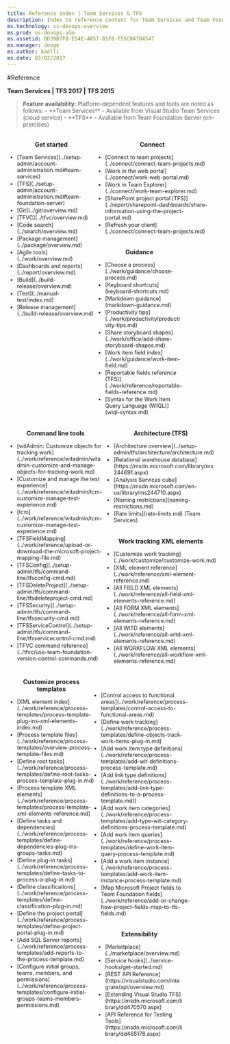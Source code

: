 ```yaml
---
title: Reference index | Team Services & TFS
description: Index to reference content for Team Services and Team Foundation Server (TFS)  
ms.technology: vs-devops-overview
ms.prod: vs-devops-alm
ms.assetid: DD39B7F8-E54E-4857-81F8-F55C0A704547
ms.manager: douge
ms.author: kaelli
ms.date: 03/02/2017
---
```


#Reference

**Team Services | TFS 2017 | TFS 2015**


<blockquote style="font-size: 13px"><b>Feature availability: </b>Platform-dependent features and tools are noted as follows:  
- **Team Services** - Available from Visual Studio Team Services (cloud service)  
- **TFS** - Available from Team Foundation Server (on-premises)  
</blockquote> 

<div style="float:left;width:200px;margin:3px">
<p style="font-weight:bold;padding-bottom:0px;text-align:center;">Get started</p>
<ul style="padding-left:20px;font-size:90%">
<li style="margin-bottom:2px">[Team Services](../setup-admin/account-administration.md#team-services)</li>
<li style="margin-bottom:2px">[TFS](../setup-admin/account-administration.md#team-foundation-server)</li>
<li style="margin-bottom:2px">[Git](../git/overview.md)</li>
<li style="margin-bottom:2px">[TFVC](../tfvc/overview.md)</li>
<li style="margin-bottom:2px">[Code search](../search/overview.md)</li>
<li style="margin-bottom:2px">[Package management](../package/overview.md)</li>
<li style="margin-bottom:2px">[Agile tools](../work/overview.md)</li>
<li style="margin-bottom:2px">[Dashboards and reports](../report/overview.md)</li>
<li style="margin-bottom:2px">[Build](../build-release/overview.md)</li>
<li style="margin-bottom:2px">[Test](../manual-test/index.md)</li>
<li style="margin-bottom:2px">[Release management](../build-release/overview.md)</li>
</ul>
</div>

<div style="float:left;width:260px;margin:3px">
<p style="font-weight:bold;padding-bottom:0px;text-align:center;">Connect</p>
<ul style="padding-left:20px;font-size:90%">
<li style="margin-bottom:2px">[Connect to team projects](../connect/connect-team-projects.md)</li>
<li style="margin-bottom:2px">[Work in the web portal](../connect/work-web-portal.md)</li>
<li style="margin-bottom:2px">[Work in Team Explorer](../connect/work-team-explorer.md)</li>
<li style="margin-bottom:2px">[SharePoint project portal (TFS)](../report/sharepoint-dashboards/share-information-using-the-project-portal.md)</li>
<li style="margin-bottom:2px">[Refresh your client](../connect/connect-team-projects.md)</li>
</ul>
</div>


<div style="float:left;width:200px;margin:3px">
<p style="font-weight:bold;padding-bottom:0px;text-align:center;">Guidance</p>
<ul style="padding-left:20px;font-size:90%">
<li style="margin-bottom:2px">[Choose a process](../work/guidance/choose-process.md)</li>
<li style="margin-bottom:2px">[Keyboard shortcuts](keyboard-shortcuts.md)</li>
<li style="margin-bottom:2px">[Markdown guidance](markdown-guidance.md)</li>
<li style="margin-bottom:2px">[Productivity tips](../work/productivity/productivity-tips.md)</li>
<li style="margin-bottom:2px">[Share storyboard shapes](../work/office/add-share-storyboard-shapes.md)</li>
<li style="margin-bottom:2px">[Work item field index](../work/guidance/work-item-field.md)</li>
<li style="margin-bottom:2px">[Reportable fields reference (TFS)](../work/reference/reportable-fields-reference.md)</li>
<li style="margin-bottom:2px">[Syntax for the Work Item Query Language (WIQL)](wiql-syntax.md)</li>
</ul>
</div>

<div style="clear:left;font-size:100%">
</div>


<div style="float:left;width:220px;margin:3px">
<p style="font-weight:bold;padding-bottom:0px;text-align:center;">Command line tools</p>
<ul style="padding-left:20px;font-size:90%">
<li style="margin-bottom:2px">[witAdmin: Customize objects for tracking work](../work/reference/witadmin/witadmin-customize-and-manage-objects-for-tracking-work.md)</li>
<li style="margin-bottom:2px">[Customize and manage the test experience](../work/reference/witadmin/tcm-customize-manage-test-experience.md)</li>
<li style="margin-bottom:2px">[tcm](../work/reference/witadmin/tcm-customize-manage-test-experience.md)</li>
<li style="margin-bottom:2px">[TFSFieldMapping](../work/reference/upload-or-download-the-microsoft-project-mapping-file.md)</li>
 <li style="margin-bottom:2px">[TFSConfig](../setup-admin/tfs/command-line/tfsconfig-cmd.md)</li>
 <li style="margin-bottom:2px">[TFSDeleteProject](../setup-admin/tfs/command-line/tfsdeleteproject-cmd.md)</li>
 <li style="margin-bottom:2px">[TFSSecurity](../setup-admin/tfs/command-line/tfssecurity-cmd.md)</li>
 <li style="margin-bottom:2px">[TFSServiceControl](../setup-admin/tfs/command-line/tfsservicecontrol-cmd.md)</li>
<li style="margin-bottom:2px">[TFVC command reference](../tfvc/use-team-foundation-version-control-commands.md)</li>
</ul>
</div>


<div style="float:left;width:260px;margin:3px">
<p style="font-weight:bold;padding-bottom:0px;text-align:center;">Architecture (TFS)  </p>
<ul style="padding-left:20px;font-size:90%">
<li style="margin-bottom:2px">[Architecture overview](../setup-admin/tfs/architecture/architecture.md)</li>
<li style="margin-bottom:2px">[Relational warehouse database](https://msdn.microsoft.com/library/ms244691.aspx) </li>
<li style="margin-bottom:2px">[Analysis Services cube](https://msdn.microsoft.com/en-us/library/ms244710.aspx) </li>
<li style="margin-bottom:2px">[Naming restrictions](naming-restrictions.md)</li>
<li style="margin-bottom:2px">[Rate limits](rate-limits.md) (Team Services)</li>
</ul>
</div>


<div style="float:left;width:260px;margin:3px">
<p style="font-weight:bold;padding-bottom:0px;text-align:center;">Work tracking XML elements</p>
<ul style="padding-left:20px;font-size:90%">
<li style="margin-bottom:2px">[Customize work tracking](../work/customize/customize-work.md)</li>
<li style="margin-bottom:2px">[XML element reference](../work/reference/xml-element-reference.md)</li>
<li style="margin-bottom:2px">[All FIELD XML elements](../work/reference/all-field-xml-elements-reference.md)</li>
<li style="margin-bottom:2px">[All FORM XML elements](../work/reference/all-form-xml-elements-reference.md)</li>
<li style="margin-bottom:2px">[All WITD elements](../work/reference/all-witd-xml-elements-reference.md)</li>
<li style="margin-bottom:2px">[All WORKFLOW XML elements](../work/reference/all-workflow-xml-elements-reference.md)</li>

</ul>
</div>


<div style="clear:left;font-size:100%">
</div>


<div style="float:left;width:200px;margin:3px;">
<p style="font-weight:bold;padding-bottom:0px;text-align:center;">Customize process templates</p>
<ul style="padding-left:20px;font-size:90%">
<li style="margin-bottom:2px">[XML element index](../work/reference/process-templates/process-template-plug-ins-xml-elements-index.md)</li>
<li style="margin-bottom:2px">[Process template files](../work/reference/process-templates/overview-process-template-files.md)</li>
<li style="margin-bottom:2px">[Define root tasks](../work/reference/process-templates/define-root-tasks-process-template-plug-in.md)</li>
<li style="margin-bottom:2px">[Process template XML elements](../work/reference/process-templates/process-template-xml-elements-reference.md)</li>
<li style="margin-bottom:2px">[Define tasks and dependencies](../work/reference/process-templates/define-dependencies-plug-ins-groups-tasks.md)</li>
<li style="margin-bottom:2px">[Define plug-in tasks](../work/reference/process-templates/define-tasks-to-process-a-plug-in.md)</li>
<li style="margin-bottom:2px">[Define classifications](../work/reference/process-templates/define-classification-plug-in.md)</li>
<li style="margin-bottom:2px">[Define the project portal](../work/reference/process-templates/define-project-portal-plug-in.md)</li>
<li style="margin-bottom:2px">[Add SQL Server reports](../work/reference/process-templates/add-reports-to-the-process-template.md)</li>
<li style="margin-bottom:2px">[Configure initial groups, teams, members, and permissions](../work/reference/process-templates/configure-initial-groups-teams-members-permissions.md)</li>


</ul>
</div>

<div style="float:left;width:220px;margin:3px;">
<br/>
<br/>
<ul style="padding-left:10px;font-size:90%">
<li style="margin-bottom:2px">[Control access to functional areas](../work/reference/process-templates/control-access-to-functional-areas.md)</li>
<li style="margin-bottom:2px">[Define work tracking](../work/reference/process-templates/define-objects-track-work-items-plug-in.md)</li>
<li style="margin-bottom:2px">[Add work item type definitions](../work/reference/process-templates/add-wit-definitions-process-template.md)</li>
<li style="margin-bottom:2px">[Add link type definitions](../work/reference/process-templates/add-link-type-definitions-to-a-process-template.md))</li> 
<li style="margin-bottom:2px">[Add work item categories](../work/reference/process-templates/add-type-wit-category-definitions-process-template.md)</li> 
<li style="margin-bottom:2px">[Add work item queries](../work/reference/process-templates/define-work-item-query-process-template.md)</li> 
<li style="margin-bottom:2px">[Add a work item instance](../work/reference/process-templates/add-work-item-instance-process-template.md)</li> 
<li style="margin-bottom:2px">[Map Microsoft Project fields to Team Foundation fields](../work/reference/add-or-change-how-project-fields-map-to-tfs-fields.md)</li> 
</ul>
</div>



<div style="float:left;width:200px;margin:3px">
<p style="font-weight:bold;padding-bottom:0px;text-align:center;">Extensibility</p>
<ul style="padding-left:20px;font-size:90%">
<li style="margin-bottom:2px">[Marketplace](../marketplace/overview.md)</li>
<li style="margin-bottom:2px">[Service hooks](../service-hooks/get-started.md)</li>
<li style="margin-bottom:2px">[REST API Reference](https://visualstudio.com/integrate/api/overview.md)</li>
<li style="margin-bottom:2px">[Extending Visual Studio TFS](https://msdn.microsoft.com/library/dd470570.aspx)</li>
<li style="margin-bottom:2px">[API Reference for Testing Tools](https://msdn.microsoft.com/library/dd465178.aspx)</li>
</ul>
</div>





<div style="clear:left;font-size:100%">
</div>
